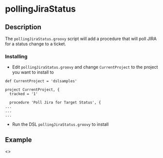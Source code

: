 # pollingJiraStatus

## Description

The `pollingJiraStatus.groovy` script will add a procedure that will poll JIRA for a status change to a ticket.

### Installing

* Edit `pollingJiraStatus.groovy` and change `CurrentProject` to the project you want to install to

```
def CurrentProject = 'dslsamples'

project CurrentProject, {
  tracked = '1'

  procedure 'Poll Jira for Target Status', {
...
...
...
```

* Run the DSL `pollingJiraStatus.groovy` to install

## Example

<<Example of running the sample>>
